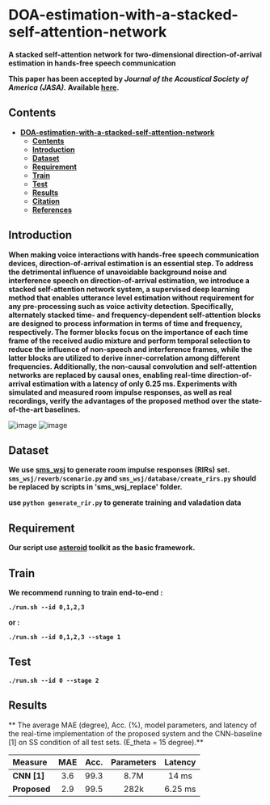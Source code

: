 # DOA-estimation-with-a-stacked-self-attention-network
**A stacked self-attention network for two-dimensional direction-of-arrival estimation in hands-free speech communication**

**This paper has been accepted by *Journal of the Acoustical Society of America (JASA).*  Available [here][Paper].**

## Contents 
* **[DOA-estimation-with-a-stacked-self-attention-network](#doa-estimation-with-a-stacked-self-attention-network)**
  * **[Contents](#contents)**
  * **[Introduction](#introduction)**
  * **[Dataset](#dataset)**
  * **[Requirement](#requirement)**
  * **[Train](#train)**
  * **[Test](#test)**
  * **[Results](#results)**
  * **[Citation](#citation)**
  * **[References](#references)**

## Introduction
**When making voice interactions with hands-free speech communication devices, direction-of-arrival estimation is an essential step. To address the detrimental influence of unavoidable background noise and interference speech on direction-of-arrival estimation, we introduce a stacked self-attention network system, a supervised deep learning method that enables utterance level estimation without requirement for any pre-processing such as voice activity detection. Specifically, alternately stacked time- and frequency-dependent self-attention blocks are designed to process information in terms of time and frequency, respectively. The former blocks focus on the importance of each time frame of the received audio mixture and perform temporal selection to reduce the influence of non-speech and interference frames, while the latter blocks are utilized to derive inner-correlation among different frequencies. Additionally, the non-causal convolution and self-attention networks are replaced by causal ones, enabling real-time direction-of-arrival estimation with a latency of only 6.25 ms. Experiments with simulated and measured room impulse responses, as well as real recordings, verify the advantages of the proposed method over the state-of-the-art baselines.**

![image](https://github.com/yangyi0818/DOA-estimation-with-a-stacked-self-attention-network/blob/main/figures/model-architecture1.png)
![image](https://github.com/yangyi0818/DOA-estimation-with-a-stacked-self-attention-network/blob/main/figures/model-architecture2.png)

## Dataset
**We use [sms_wsj][sms_wsj] to generate room impulse responses (RIRs) set. ```sms_wsj/reverb/scenario.py``` and ```sms_wsj/database/create_rirs.py``` should be replaced by scripts in 'sms_wsj_replace' folder.**

**use ```python generate_rir.py``` to generate training and valadation data**

## Requirement
**Our script use [asteroid][asteroid] toolkit as the basic framework.**

## Train
**We recommend running to train end-to-end :**

**```./run.sh --id 0,1,2,3```**

**or :**

**```./run.sh --id 0,1,2,3 --stage 1```**

## Test
**```./run.sh --id 0 --stage 2```**

## Results
** The average MAE (degree), Acc. (%), model parameters, and latency of the real-time implementation of the proposed system and the CNN-baseline [1] on SS condition of all test sets. (E_theta = 15 degree).**

|**Measure** |**MAE** |**Acc.**|**Parameters**|**Latency**|
| :-----     | :----: | :----: | :----:       | :----:    |
|**CNN [1]** |3.6     |99.3    |8.7M          |14 ms      |
|**Proposed**|2.9     |99.5    |282k          |6.25 ms    |

[Paper]: https://doi.org/10.1121/10.0016467
[sms_wsj]: https://github.com/fgnt/sms_wsj
[asteroid]: https://github.com/asteroid-team/asteroid

